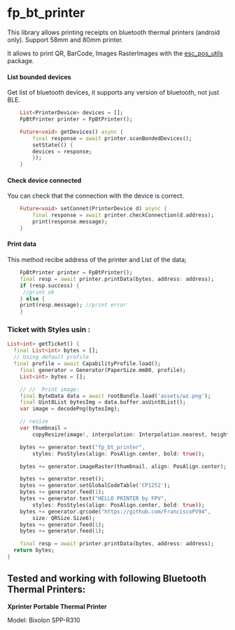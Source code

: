 # fp_bt_printer


This library allows printing receipts on bluetooth thermal printers (android only).
Support 58mm and 80mm printer.

It allows to print QR, BarCode, Images RasterImages with the [esc_pos_utils](https://pub.dev/packages/esc_pos_utils) package.


#### List bounded devices
Get list of bluetooth devices, it supports any version of bluetooth, not just BLE.

```dart
    List<PrinterDevice> devices = [];
    FpBtPrinter printer = FpBtPrinter();

    Future<void> getDevices() async {
        final response = await printer.scanBondedDevices();
        setState(() {
        devices = response;
        });
    }
```

#### Check device connected
You can check that the connection with the device is correct.

```dart
    Future<void> setConnet(PrinterDevice d) async {
        final response = await printer.checkConnection(d.address);
        print(response.message);
    }
```

#### Print data
This method recibe address of the printer and List<int> of the data;

```dart
    FpBtPrinter printer = FpBtPrinter();
    final resp = await printer.printData(bytes, address: address);
    if (resp.success) {
     //print ok
    } else {
    print(resp.message); //print error
    }
```

### Ticket with Styles usin :
```dart
List<int> getTicket() {
  final List<int> bytes = [];
  // Using default profile
  final profile = await CapabilityProfile.load();
    final generator = Generator(PaperSize.mm80, profile);
    List<int> bytes = [];

    // //  Print image:
    final ByteData data = await rootBundle.load('assets/wz.png');
    final Uint8List bytesImg = data.buffer.asUint8List();
    var image = decodePng(bytesImg);

    // resize
    var thumbnail =
        copyResize(image!, interpolation: Interpolation.nearest, height: 200);

    bytes += generator.text("fp_bt_printer",
        styles: PosStyles(align: PosAlign.center, bold: true));

    bytes += generator.imageRaster(thumbnail, align: PosAlign.center);

    bytes += generator.reset();
    bytes += generator.setGlobalCodeTable('CP1252');
    bytes += generator.feed(1);
    bytes += generator.text("HELLO PRINTER by FPV",
        styles: PosStyles(align: PosAlign.center, bold: true));
    bytes += generator.qrcode("https://github.com/FranciscoPV94",
        size: QRSize.Size6);
    bytes += generator.feed(1);
    bytes += generator.feed(1);

    final resp = await printer.printData(bytes, address: address);
  return bytes;
}
```

## Tested and working with following Bluetooth Thermal Printers:

**Xprinter Portable Thermal Printer**
  
  Model: Bixolon SPP-R310

